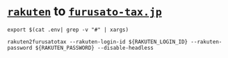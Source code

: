 # [`rakuten`](https://www.rakuten.co.jp/) to [`furusato-tax.jp`](https://www.furusato-tax.jp/)

```shell
export $(cat .env| grep -v "#" | xargs)
```

```shell
rakuten2furusatotax --rakuten-login-id ${RAKUTEN_LOGIN_ID} --rakuten-password ${RAKUTEN_PASSWORD} --disable-headless
```

